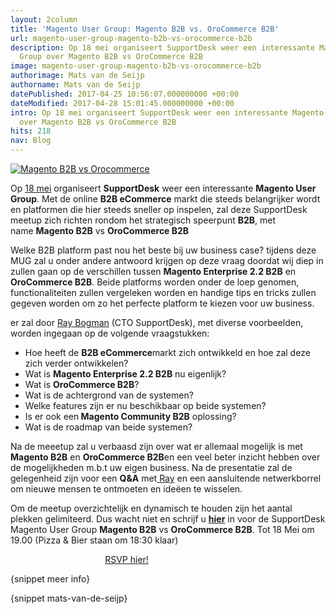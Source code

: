 ```yaml
---
layout: 2column
title: 'Magento User Group: Magento B2B vs. OroCommerce B2B'
url: magento-user-group-magento-b2b-vs-orocommerce-b2b
description: Op 18 mei organiseert SupportDesk weer een interessante Magento User
  Group over Magento B2B vs OroCommerce B2B
image: magento-user-group-magento-b2b-vs-orocommerce-b2b
authorimage: Mats van de Seijp
authorname: Mats van de Seijp
datePublished: 2017-04-25 10:56:07.000000000 +00:00
dateModified: 2017-04-28 15:01:45.000000000 +00:00
intro: Op 18 mei organiseert SupportDesk weer een interessante Magento User Group
  over Magento B2B vs OroCommerce B2B
hits: 218
nav: Blog
---
```

<p><a href="index.php?option=com_content&amp;view=article&amp;id=214:magento-user-group-magento-b2b-vs-orocommerce-b2b&amp;catid=29:blog&amp;Itemid=121" title="Magento User-Group - Magento B2B vs Orocommerce B2B"><img src="images/nieuws/magento-b2b-vs-orocommerce.png" alt="Magento B2B vs Orocommerce" style="display: block; margin-left: auto; margin-right: auto;" /></a></p>
<p>Op <span style="text-decoration: underline;">18 mei</span> organiseert <strong>SupportDesk</strong> weer een interessante <strong>Magento User Group</strong>. Met de online <strong>B2B eCommerce</strong> markt die steeds belangrijker wordt en platformen die hier steeds sneller op inspelen, zal deze SupportDesk meetup zich richten rondom het strategisch speerpunt <strong>B2B</strong>, met name&nbsp;<strong>Magento B2B</strong> vs <strong>OroCommerce B2B</strong></p>
<p>Welke B2B platform past nou het beste bij uw business case? tijdens deze MUG zal u onder andere antwoord krijgen op deze vraag doordat wij diep in zullen gaan op de verschillen tussen <strong>Magento Enterprise 2.2 B2B</strong> en <strong>OroCommerce B2B</strong>. Beide platforms worden onder de loep genomen, functionaliteiten zullen vergeleken worden en handige tips en tricks zullen gegeven worden om zo het perfecte platform te kiezen voor uw business.</p>
<p>er zal door <a href="over-ons/1-ray-bogman" target="_blank" title="Ray Bogman Contact">Ray Bogman</a> (CTO SupportDesk), met diverse voorbeelden, worden ingegaan op de volgende vraagstukken:</p>
<ul class="check">
<li>Hoe heeft de <strong>B2B eCommerce</strong>markt zich ontwikkeld en hoe zal deze zich verder ontwikkelen?</li>
<li>Wat is <strong>Magento Enterprise 2.2 B2B</strong> nu eigenlijk?</li>
<li>Wat is <strong>OroCommerce B2B</strong>?</li>
<li>Wat is de achtergrond van de systemen?</li>
<li>Welke features zijn er nu beschikbaar op beide systemen?</li>
<li>Is er ook een<strong> Magento Community B2B</strong> oplossing?</li>
<li>Wat is de roadmap van beide systemen?</li>
</ul>
<p>Na de meeetup zal u verbaasd zijn over wat er allemaal mogelijk is met <strong>Magento B2B</strong> en <strong>OroCommerce B2B</strong>en een veel beter inzicht hebben over de mogelijkheden m.b.t uw eigen business. Na de presentatie zal de gelegenheid zijn voor een <strong>Q&amp;A</strong> met<a href="over-ons/1-ray-bogman" target="_blank" title="Ray Bogman contact"> Ray</a> en een aansluitende netwerkborrel om nieuwe mensen te ontmoeten en ideëen te wisselen.</p>
<p>Om de meetup overzichtelijk en dynamisch te houden zijn het aantal plekken gelimiteerd. Dus wacht niet en schrijf u <a href="https://www.meetup.com/Magento-User-Group-Amsterdam/events/239567283/" target="_blank" title="Magento B2B vs. OroCommerce B2B"><strong>hier</strong></a> in voor de SupportDesk Magento User Group <strong>Magento B2B</strong> vs <strong>OroCommerce B2B</strong>. Tot 18 Mei om 19.00 (Pizza &amp; Bier staan om 18:30 klaar)&nbsp;</p>
<p><a href="https://www.meetup.com/Magento-User-Group-Amsterdam/events/239567283/" target="_blank" class="orange" style="display: block; margin: 0 auto; width: 40%;" title="Magento User Group: Magento B2B vs. OroCommerce B2B">RSVP hier!</a></p>

<p>{snippet meer info}</p>
<p>{snippet mats-van-de-seijp}</p>
